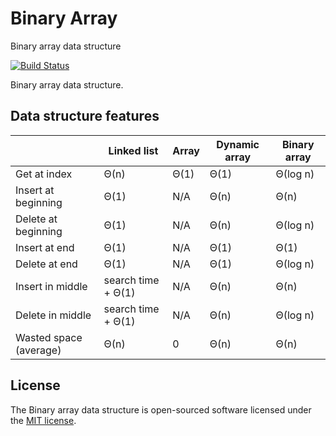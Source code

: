 # Binary Array
Binary array data structure

[![Build Status](https://travis-ci.org/hexogen/binaryArray.svg?branch=master)](https://travis-ci.org/hexogen/binaryArray)

Binary array data structure. 


## Data structure features

|                            |  Linked list       |  Array    | Dynamic array | Binary array |
|----------------------------|--------------------|-----------|---------------|--------------|
| Get at index               |        Θ(n)        |	   Θ(1)   | 	Θ(1)	  |   Θ(log n)   |
| Insert at beginning        |	      Θ(1)        |    N/A	  |     Θ(n)	  |   Θ(n)       |
| Delete at beginning        |	      Θ(1)        |    N/A	  |     Θ(n)	  |   Θ(log n)   |
| Insert at end              |        Θ(1)        |    N/A	  |     Θ(1)      |   Θ(1)       |
| Delete at end	             |        Θ(1)        |    N/A	  |     Θ(1)      |   Θ(log n)   |
| Insert in middle	         | search time + Θ(1) |	   N/A    | 	Θ(n)	  |   Θ(n)       |
| Delete in middle	         | search time + Θ(1) |	   N/A    | 	Θ(n)	  |   Θ(log n)   |
| Wasted space (average)	 |        Θ(n)        | 	0     |     Θ(n)      |   Θ(n)       |

## License

The Binary array data structure is open-sourced software licensed under the [MIT license](http://opensource.org/licenses/MIT).
